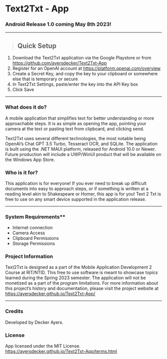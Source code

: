 # Text2Txt - App 

### Android Release 1.0 coming May 8th 2023!

- - - -

>## **Quick Setup**

  1. Download the Text2Txt application via the Google Playstore or from https://github.com/ayersdecker/Text2Txt-App 
  2. Register for an OpenAI account at https://platform.openai.com/overview
  3. Create a Secret Key, and copy the key to your clipboard or somewhere else that is temporary or secure
  4. In Text2Txt Settings, paste/enter the key into the API Key box
  5. Click Save

- - - -

### **What does it do?**

A mobile application that simplifies text for better understanding or more approachable steps. It is as simple as opening the app, pointing your camera at the text or pasting text from clipboard, and clicking send.
  
Text2Txt uses several different technologies, the most notable being OpenAI’s Chat GPT 3.5 Turbo, Tesseract OCR, and SQLite. The application is built using the .NET MAUI platform, released for Android 10.0 or Newer. Future production will include a UWP/WinUI product that will be available on the Windows App Store.

### **Who is it for?**

This application is for everyone! If you ever need to break up difficult documents into easy to approach steps, or if something is written at a reading level akin to Shakespeare or Homer, this app is for you! Text 2 Txt is free to use on any smart device supported in the application release. 

- - - -


### System Requirements**

- Internet connection
- Camera Access
- Clipboard Permissions
- Storage Permissions 

### Project Information

Text2Txt is designed as a part of the Mobile Application Development 2 Course at RIT/NTID. This free to use software is meant to showcase topics learned during the Spring 2023 semester. The application will not be monetized as a part of the program limitations. For more information about this project’s history and documentation, please visit the project website at https://ayersdecker.github.io/Text2Txt-App/ 

- - - -

### Credits
Developed by Decker Ayers.

### License
App licensed under the MIT License.
https://ayersdecker.github.io/Text2Txt-App/terms.html
